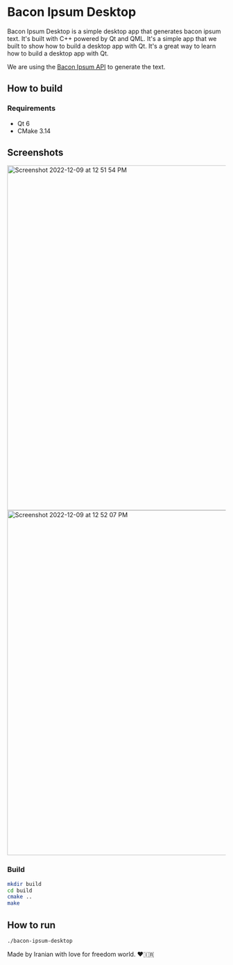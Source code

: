 # Bacon Ipsum Desktop

Bacon Ipsum Desktop is a simple desktop app that generates bacon ipsum text. It's built with C++ powered by Qt and QML. It's a simple app that we built to show how to build a desktop app with Qt. It's a great way to learn how to build a desktop app with Qt.

We are using the [Bacon Ipsum API](https://baconipsum.com/json-api/) to generate the text.

## How to build

### Requirements

- Qt 6
- CMake 3.14

## Screenshots

<img width="796" alt="Screenshot 2022-12-09 at 12 51 54 PM" src="https://user-images.githubusercontent.com/4066299/206668972-1ab51eb1-1c3a-4a5e-852f-9b0c8783bec3.png">


<img width="796" alt="Screenshot 2022-12-09 at 12 52 07 PM" src="https://user-images.githubusercontent.com/4066299/206669096-9f4113b8-609e-4f4c-8623-5193491ef6e4.png">

### Build

```bash
mkdir build
cd build
cmake ..
make
```

## How to run

```bash
./bacon-ipsum-desktop
```

Made by Iranian with love for freedom world. ❤️🇮🇷
